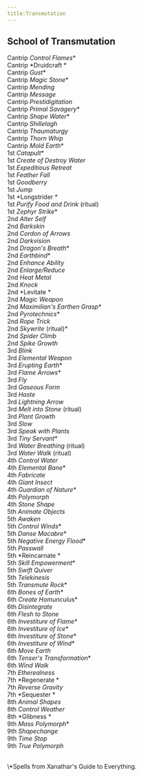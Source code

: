 ```yaml
---
title:Transmutation
---
```


## School of Transmutation

Cantrip *Control Flames*\*<br/>
Cantrip *Druidcraft *<br/> 
Cantrip *Gust*\*<br/>
Cantrip *Magic Stone*\*<br/>
Cantrip *Mending*<br/> 
Cantrip *Message*<br/> 
Cantrip *Prestidigitation*<br/> 
Cantrip *Primal Savagery*\*<br/>
Cantrip *Shape Water*\*<br/>
Cantrip *Shillelagh*<br/> 
Cantrip *Thaumaturgy*<br/> 
Cantrip *Thorn Whip*<br/> 
Cantrip *Mold Earth*\*<br/>
1st *Catapult*\*<br/>
1st *Create of Destroy Water*<br/> 
1st *Expeditious Retreat*<br/> 
1st *Feather Fall*<br/> 
1st *Goodberry*<br/> 
1st *Jump*<br/> 
1st *Longstrider *<br/> 
1st *Purify Food and Drink* (ritual)<br/> 
1st *Zephyr Strike*\*<br/>
2nd *Alter Self*<br/> 
2nd *Barkskin*<br/> 
2nd *Cordon of Arrows*<br/> 
2nd *Darkvision*<br/> 
2nd *Dragon's Breath*\*<br/>
2nd *Earthbind*\*<br/>
2nd *Enhance Ability*<br/> 
2nd *Enlarge/Reduce*<br/> 
2nd *Heat Metal*<br/> 
2nd *Knock*<br/> 
2nd *Levitate *<br/> 
2nd *Magic Weapon*<br/> 
2nd *Maximilian's Earthen Grasp*\*<br/>
2nd *Pyrotechnics*\*<br/>
2nd *Rope Trick*<br/> 
2nd *Skywrite* (ritual)\*<br/>
2nd *Spider Climb*<br/> 
2nd *Spike Growth*<br/> 
3rd *Blink*<br/> 
3rd *Elemental Weapon*<br/> 
3rd *Erupting Earth*\*<br/>
3rd *Flame Arrows*\*<br/>
3rd *Fly*<br/> 
3rd *Gaseous Form*<br/> 
3rd *Haste*<br/> 
3rd *Lightning Arrow*<br/> 
3rd *Melt into Stone* (ritual)<br/> 
3rd *Plant Growth*<br/> 
3rd *Slow*<br/> 
3rd *Speak with Plants*<br/> 
3rd *Tiny Servant*\*<br/>
3rd *Water Breathing* (ritual)<br/> 
3rd *Water Walk* (ritual)<br/> 
4th *Control Water*<br/> 
4th *Elemental Bane*\*<br/>
4th *Fabricate*<br/> 
4th *Giant Insect*<br/> 
4th *Guardian of Nature*\*<br/>
4th *Polymorph*<br/> 
4th *Stone Shape*<br/> 
5th *Animate Objects*<br/> 
5th *Awaken*<br/> 
5th *Control Winds*\*<br/>
5th *Danse Macabre*\*<br/>
5th *Negative Energy Flood*\*<br/>
5th *Passwall*<br/> 
5th *Reincarnate *<br/> 
5th *Skill Empowerment*\*<br/>
5th *Swift Quiver*<br/> 
5th *Telekinesis*<br/> 
5th *Transmute Rock*\*<br/>
6th *Bones of Earth*\*<br/>
6th *Create Homunculus*\*<br/>
6th *Disintegrate*<br/> 
6th *Flesh to Stone*<br/> 
6th *Investiture of Flame*\*<br/>
6th *Investiture of Ice*\*<br/>
6th *Investiture of Stone*\*<br/>
6th *Investiture of Wind*\*<br/>
6th *Move Earth*<br/> 
6th *Tenser's Transformation*\*<br/>
6th *Wind Walk*<br/> 
7th *Etherealness*<br/> 
7th *Regenerate *<br/> 
7th *Reverse Gravity*<br/> 
7th *Sequester *<br/> 
8th *Animal Shapes*<br/> 
8th *Control Weather*<br/> 
8th *Glibness *<br/> 
9th *Mass Polymorph*\*<br/>
9th *Shapechange*<br/> 
9th *Time Stop*<br/> 
9th *True Polymorph*<br/> 

<br/>
\*Spells from Xanathar's Guide to Everything. 
